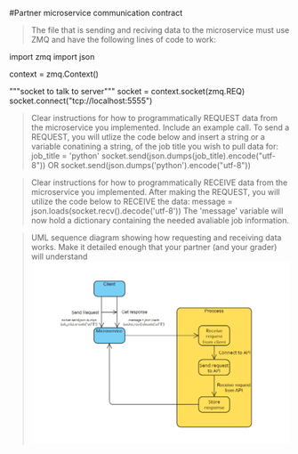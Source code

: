#Partner microservice communication contract
>The file that is sending and reciving data to the microservice must use ZMQ and have the following lines of code to work:

  import zmq
  import json
  
  context = zmq.Context()
  
  """socket to talk to server"""
  socket = context.socket(zmq.REQ)
  socket.connect("tcp://localhost:5555")

>Clear instructions for how to programmatically REQUEST data from the microservice you implemented. Include an example call.
  To send a REQUEST, you will utlize the code below and insert a string or a variable conatining a string, of the job title you wish to pull data for:
    job_title = 'python'
    socket.send(json.dumps(job_title).encode("utf-8"))
    OR
    socket.send(json.dumps('python').encode("utf-8"))

>Clear instructions for how to programmatically RECEIVE data from the microservice you implemented.
  After making the REQUEST, you will utilize the code below to RECEIVE the data:
    message = json.loads(socket.recv().decode('utf-8'))
  The 'message' variable will now hold a dictionary containing the needed avaliable job information.

>UML sequence diagram showing how requesting and receiving data works. Make it detailed enough that your partner (and your grader) will understand
![alt text](./uml.png)
